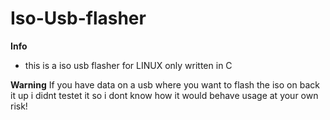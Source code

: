 # Iso-Usb-flasher

**Info**
- this is a iso usb flasher for LINUX only written in C

**Warning**
If you have data on a usb where you want to flash the iso on back it up
i didnt testet it so i dont know how it would behave
usage at your own risk!
